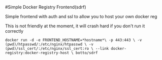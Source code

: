 #Simple Docker Registry Frontend(sdrf)

Simple frontend with auth and ssl to allow you to host your own docker reg


This is not friendly at the moment, it will crash hard if you don't run it correctly


`docker run -d -e FRONTEND_HOSTNAME=*hostname*\
  -p 443:443 \
  -v (pwd)/htpasswd/:/etc/nginx/htpasswd \
  -v (pwd)/ssl_cert/:/etc/nginx/ssl_cert:ro \
  --link docker-registry:docker-registry-host \
  botto/sdrf`
